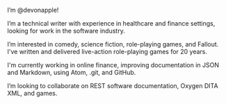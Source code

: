 I’m @devonapple!

I’m a technical writer with experience in healthcare and finance settings, looking for work in the software industry.

I’m interested in comedy, science fiction, role-playing games, and Fallout. I've written and delivered live-action role-playing games for 20 years.

I'm currently working in online finance, improving documentation in JSON and Markdown, using Atom, .git, and GitHub.

I’m looking to collaborate on REST software documentation, Oxygen DITA XML, and games.
